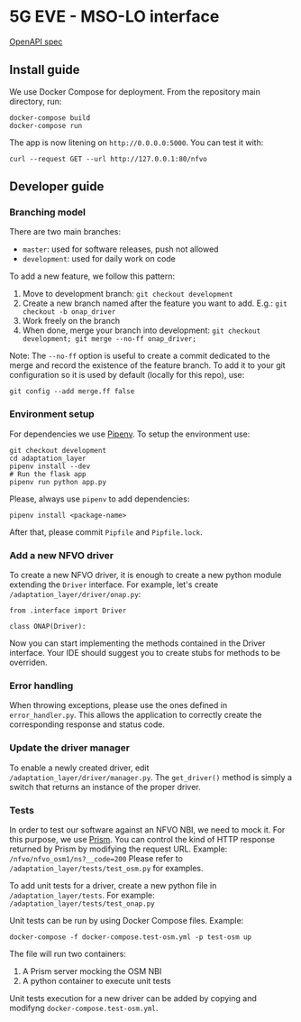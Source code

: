 # 5G EVE - MSO-LO interface

[OpenAPI spec](https://app.swaggerhub.com/apis/zvfvrv/MSO-LO-new/3.1)

## Install guide

We use Docker Compose for deployment. From the repository main directory, run:

```
docker-compose build
docker-compose run
```

The app is now litening on `http://0.0.0.0:5000`.
You can test it with:

```
curl --request GET --url http://127.0.0.1:80/nfvo
```

## Developer guide

### Branching model

There are two main branches:

- `master`: used for software releases, push not allowed
- `development`: used for daily work on code

To add a new feature, we follow this pattern:

1. Move to development branch: `git checkout development`
2. Create a new branch named after the feature you want to add. E.g.:
`git checkout -b onap_driver`
3. Work freely on the branch
4. When done, merge your branch into development:
`git checkout development; git merge --no-ff onap_driver;`

Note: The `--no-ff` option is useful to create a commit dedicated to the merge
and record the existence of the feature branch.
To add it to your git configuration so it is used by default (locally for this
repo), use:

```
git config --add merge.ff false
```

### Environment setup

For dependencies we use [Pipenv](https://pipenv.readthedocs.io/en/latest/).
To setup the environment use:

```
git checkout development
cd adaptation_layer
pipenv install --dev
# Run the flask app
pipenv run python app.py
```

Please, always use `pipenv` to add dependencies:

```
pipenv install <package-name>
```

After that, please commit `Pipfile` and `Pipfile.lock`.

### Add a new NFVO driver

To create a new NFVO driver, it is enough to create a new python module
extending the `Driver` interface.
For example, let's create `/adaptation_layer/driver/onap.py`:

```
from .interface import Driver

class ONAP(Driver):
```

Now you can start implementing the methods contained in the Driver interface.
Your IDE should suggest you to create stubs for methods to be overriden.

### Error handling

When throwing exceptions, please use the ones defined in `error_handler.py`.
This allows the application to correctly create the corresponding response and
status code.

### Update the driver manager

To enable a newly created driver, edit `/adaptation_layer/driver/manager.py`.
The `get_driver()` method is simply a switch that returns an instance of the
proper driver.

### Tests

In order to test our software against an NFVO NBI, we need to mock it.
For this purpose, we use [Prism](https://stoplight.io/open-source/prism/).
You can control the kind of HTTP response returned by Prism by modifying the
request URL.
Example: `/nfvo/nfvo_osm1/ns?__code=200`
Please refer to `/adaptation_layer/tests/test_osm.py` for examples.

To add unit tests for a driver, create a new python file in
`/adaptation_layer/tests`.
For example: `/adaptation_layer/tests/test_onap.py`

Unit tests can be run by using Docker Compose files. Example:

```
docker-compose -f docker-compose.test-osm.yml -p test-osm up
```

The file will run two containers:

1. A Prism server mocking the OSM NBI
2. A python container to execute unit tests

Unit tests execution for a new driver can be added by copying and modifyng
`docker-compose.test-osm.yml`.


